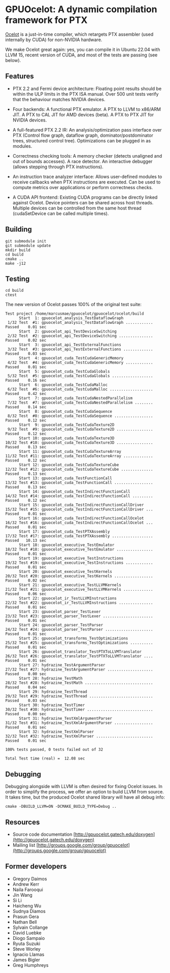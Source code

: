 # GPUOcelot: A dynamic compilation framework for PTX

[Ocelot](http://gpuocelot.gatech.edu/) is a just-in-time compiler, which retargets PTX assembler (used internally by CUDA) for non-NVIDIA hardware.

We make Ocelot great again: yes, you can compile it in Ubuntu 22.04 with LLVM 15, recent version of CUDA, and most of the tests are passing (see below).

## Features

* PTX 2.2 and Fermi device architecture: Floating point results should be within the ULP limits in the PTX ISA manual. Over 500 unit tests verify that the behaviour matches NVIDIA devices.

* Four backends: A functional PTX emulator. A PTX to LLVM to x86/ARM JIT. A PTX to CAL JIT for AMD devices (beta). A PTX to PTX JIT for NVIDIA devices.

* A full-featured PTX 2.2 IR: An analysis/optimization pass interface over PTX (Control flow graph, dataflow graph, dominator/postdominator trees, structured control tree). Optimizations can be plugged in as modules.

* Correctness checking tools: A memory checker (detects unaligned and out of bounds accesses). A race detector. An interactive debugger (allows stepping through PTX instructions).

* An instruction trace analyzer interface: Allows user-defined modules to receive callbacks when PTX instructions are executed. Can be used to compute metrics over applications or perform correctness checks.

* A CUDA API frontend: Existing CUDA programs can be directly linked against Ocelot. Device pointers can be shared across host threads. Multiple devices can be controlled from the same host thread (cudaSetDevice can be called multiple times).

## Building

```
git submodule init
git submodule update
mkdir build
cd build
cmake ..
make -j12
```

## Testing

```
cd build
ctest
```

The new version of Ocelot passes 100% of the original test suite:

```
Test project /home/marcusmae/gpuocelot/gpuocelot/ocelot/build
      Start  1: gpuocelot_analysis_TestDataflowGraph
 1/32 Test  #1: gpuocelot_analysis_TestDataflowGraph ............   Passed    0.01 sec
      Start  2: gpuocelot_api_TestDeviceSwitching
 2/32 Test  #2: gpuocelot_api_TestDeviceSwitching ...............   Passed    0.02 sec
      Start  3: gpuocelot_api_TestExternalFunctions
 3/32 Test  #3: gpuocelot_api_TestExternalFunctions .............   Passed    0.03 sec
      Start  4: gpuocelot_cuda_TestCudaGenericMemory
 4/32 Test  #4: gpuocelot_cuda_TestCudaGenericMemory ............   Passed    0.01 sec
      Start  5: gpuocelot_cuda_TestCudaGlobals
 5/32 Test  #5: gpuocelot_cuda_TestCudaGlobals ..................   Passed    0.16 sec
      Start  6: gpuocelot_cuda_TestCudaMalloc
 6/32 Test  #6: gpuocelot_cuda_TestCudaMalloc ...................   Passed    0.42 sec
      Start  7: gpuocelot_cuda_TestCudaNestedParallelism
 7/32 Test  #7: gpuocelot_cuda_TestCudaNestedParallelism ........   Passed    0.14 sec
      Start  8: gpuocelot_cuda_TestCudaSequence
 8/32 Test  #8: gpuocelot_cuda_TestCudaSequence .................   Passed    0.12 sec
      Start  9: gpuocelot_cuda_TestCudaTexture2D
 9/32 Test  #9: gpuocelot_cuda_TestCudaTexture2D ................   Passed    0.12 sec
      Start 10: gpuocelot_cuda_TestCudaTexture3D
10/32 Test #10: gpuocelot_cuda_TestCudaTexture3D ................   Passed    0.13 sec
      Start 11: gpuocelot_cuda_TestCudaTextureArray
11/32 Test #11: gpuocelot_cuda_TestCudaTextureArray .............   Passed    0.12 sec
      Start 12: gpuocelot_cuda_TestCudaTextureCube
12/32 Test #12: gpuocelot_cuda_TestCudaTextureCube ..............   Passed    0.13 sec
      Start 13: gpuocelot_cuda_TestFunctionCall
13/32 Test #13: gpuocelot_cuda_TestFunctionCall .................   Passed    0.13 sec
      Start 14: gpuocelot_cuda_TestIndirectFunctionCall
14/32 Test #14: gpuocelot_cuda_TestIndirectFunctionCall .........   Passed    0.12 sec
      Start 15: gpuocelot_cuda_TestIndirectFunctionCallDriver
15/32 Test #15: gpuocelot_cuda_TestIndirectFunctionCallDriver ...   Passed    0.01 sec
      Start 16: gpuocelot_cuda_TestIndirectFunctionCallOcelot
16/32 Test #16: gpuocelot_cuda_TestIndirectFunctionCallOcelot ...   Passed    0.01 sec
      Start 17: gpuocelot_cuda_TestPTXAssembly
17/32 Test #17: gpuocelot_cuda_TestPTXAssembly ..................   Passed   10.13 sec
      Start 18: gpuocelot_executive_TestEmulator
18/32 Test #18: gpuocelot_executive_TestEmulator ................   Passed    0.01 sec
      Start 19: gpuocelot_executive_TestInstructions
19/32 Test #19: gpuocelot_executive_TestInstructions ............   Passed    0.01 sec
      Start 20: gpuocelot_executive_TestKernels
20/32 Test #20: gpuocelot_executive_TestKernels .................   Passed    0.02 sec
      Start 21: gpuocelot_executive_TestLLVMKernels
21/32 Test #21: gpuocelot_executive_TestLLVMKernels .............   Passed    0.06 sec
      Start 22: gpuocelot_ir_TestLLVMInstructions
22/32 Test #22: gpuocelot_ir_TestLLVMInstructions ...............   Passed    0.01 sec
      Start 23: gpuocelot_parser_TestLexer
23/32 Test #23: gpuocelot_parser_TestLexer ......................   Passed    0.01 sec
      Start 24: gpuocelot_parser_TestParser
24/32 Test #24: gpuocelot_parser_TestParser .....................   Passed    0.01 sec
      Start 25: gpuocelot_transforms_TestOptimizations
25/32 Test #25: gpuocelot_transforms_TestOptimizations ..........   Passed    0.01 sec
      Start 26: gpuocelot_translator_TestPTXToLLVMTranslator
26/32 Test #26: gpuocelot_translator_TestPTXToLLVMTranslator ....   Passed    0.01 sec
      Start 27: hydrazine_TestArgumentParser
27/32 Test #27: hydrazine_TestArgumentParser ....................   Passed    0.00 sec
      Start 28: hydrazine_TestMath
28/32 Test #28: hydrazine_TestMath ..............................   Passed    0.04 sec
      Start 29: hydrazine_TestThread
29/32 Test #29: hydrazine_TestThread ............................   Passed    0.03 sec
      Start 30: hydrazine_TestTimer
30/32 Test #30: hydrazine_TestTimer .............................   Passed    0.00 sec
      Start 31: hydrazine_TestXmlArgumentParser
31/32 Test #31: hydrazine_TestXmlArgumentParser .................   Passed    0.01 sec
      Start 32: hydrazine_TestXmlParser
32/32 Test #32: hydrazine_TestXmlParser .........................   Passed    0.01 sec

100% tests passed, 0 tests failed out of 32

Total Test time (real) =  12.08 sec
```

## Debugging

Debugging alongside with LLVM is often desired for fixing Ocelot issues. In order to simplify the process, we offer an option to build LLVM from source. It takes time, but the produced Ocelot shared library will have all debug info:

```
cmake -DBUILD_LLVM=ON -DCMAKE_BUILD_TYPE=Debug ..
```

## Resources

* Source code documentation
[http://gpuocelot.gatech.edu/doxygen](http://gpuocelot.gatech.edu/doxygen)
* Mailing list
[http://groups.google.com/group/gpuocelot](http://groups.google.com/group/gpuocelot)

## Former developers

* Gregory Daimos
* Andrew Kerr
* Naila Farooqui
* Jin Wang
* Si Li
* Haicheng Wu
* Sudnya Diamos
* Prasun Gera 
* Nathan Bell
* Sylvain Collange
* David Luebke
* Diogo Sampaio
* Ryuta Suzuki
* Steve Worley
* Ignacio Llamas
* James Bigler
* Greg Humphreys

